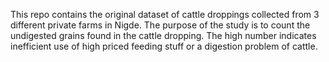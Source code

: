 This repo contains the original dataset of cattle droppings collected from 3 different private farms in Nigde. The purpose of the study is to count the undigested grains found in the cattle dropping. The high number indicates inefficient use of high priced feeding stuff or a digestion problem of cattle. 

